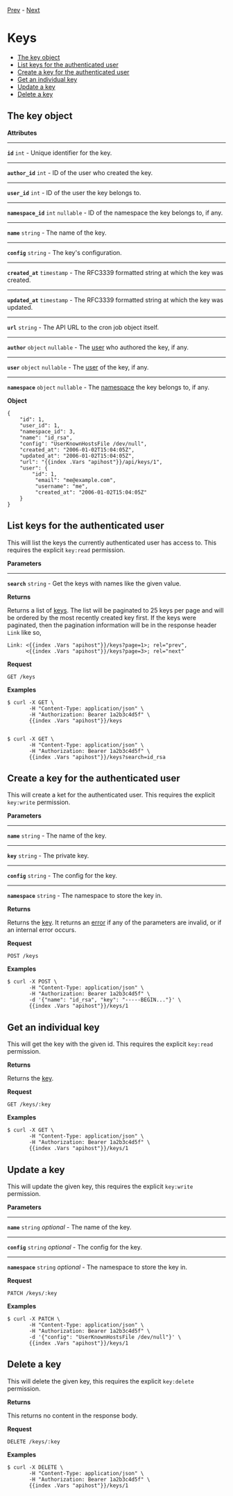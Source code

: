 [Prev](/api/invites) - [Next](/api/namespaces)

# Keys

* [The key object](#the-key-object)
* [List keys for the authenticated user](#list-keys-for-the-authenticated-user)
* [Create a key for the authenticated user](#create-a-key-for-the-authenticated-user)
* [Get an individual key](#get-an-individual-key)
* [Update a key](#update-a-key)
* [Delete a key](#delete-a-key)

## The key object

<div class="api-section">
<div class="api-doc">

**Attributes**

---

**`id`** `int` - Unique identifier for the key.

---

**`author_id`** `int` - ID of the user who created the key.

---

**`user_id`** `int` - ID of the user the key belongs to.

---

**`namespace_id`** `int` `nullable` - ID of the namespace the key belongs to,
if any.

---

**`name`** `string` - The name of the key.

---

**`config`** `string` - The key's configuration.

---

**`created_at`** `timestamp` - The RFC3339 formatted string at which the key
was created.

---

**`updated_at`** `timestamp` - The RFC3339 formatted string at which the key
was updated.

---

**`url`** `string` - The API URL to the cron job object itself.

---

**`author`** `object` `nullable` - The [user](/api/user#the-user-object) who
authored the key, if any.

---

**`user`** `object` `nullable` - The [user](/api/user#the-user-object) of the
key, if any.

---

**`namespace`** `object` `nullable` - The
[namespace](/api/namespaces#the-namespace-object) the key belongs to, if any.

</div>
<div class="api-example">

**Object**

    {
        "id": 1,
        "user_id": 1,
        "namespace_id": 3,
        "name": "id_rsa",
        "config": "UserKnownHostsFile /dev/null",
        "created_at": "2006-01-02T15:04:05Z",
        "updated_at": "2006-01-02T15:04:05Z",
        "url": "{{index .Vars "apihost"}}/api/keys/1",
        "user": {
            "id": 1,
             "email": "me@example.com",
             "username": "me",
             "created_at": "2006-01-02T15:04:05Z"
        }
    }

</div>
</div>

## List keys for the authenticated user

<div class="api-section">
<div class="api-doc">

This will list the keys the currently authenticated user has access to. This
requires the explicit `key:read` permission.

**Parameters**

---

**`search`** `string` - Get the keys with names like the given value.

**Returns**

Returns a list of [keys](/api/keys#the-key-object). The list will be paginated
to 25 keys per page and will be ordered by the most recently created key first.
If the keys were paginated, then the pagination information will be in the
response header `Link` like so,

    Link: <{{index .Vars "apihost"}}/keys?page=1>; rel="prev",
          <{{index .Vars "apihost"}}/keys?page=3>; rel="next"

</div>
<div class="api-example">

**Request**

    GET /keys

**Examples**

    $ curl -X GET \
           -H "Content-Type: application/json" \
           -H "Authorization: Bearer 1a2b3c4d5f" \
           {{index .Vars "apihost"}}/keys


    $ curl -X GET \
           -H "Content-Type: application/json" \
           -H "Authorization: Bearer 1a2b3c4d5f" \
           {{index .Vars "apihost"}}/keys?search=id_rsa

</div>
</div>

## Create a key for the authenticated user

<div class="api-section">
<div class="api-doc">

This will create a ket for the authenticated user. This requires the explicit
`key:write` permission.

**Parameters**

---

**`name`** `string` - The name of the key.

---

**`key`** `string` - The private key.

---

**`config`** `string` - The config for the key. 

---

**`namespace`** `string` - The namespace to store the key in.

**Returns**

Returns the [key](/api/keys#the-key-object). It returns an [error](/api#errors)
if any of the parameters are invalid, or if an internal error occurs.

</div>
<div class="api-example">

**Request**

    POST /keys

**Examples**

    $ curl -X POST \
           -H "Content-Type: application/json" \
           -H "Authorization: Bearer 1a2b3c4d5f" \
           -d '{"name": "id_rsa", "key": "-----BEGIN..."}' \
           {{index .Vars "apihost"}}/keys/1

</div>
</div>

## Get an individual key

<div class="api-section">
<div class="api-doc">

This will get the key with the given id. This requires the explicit `key:read`
permission.

**Returns**

Returns the [key](/api/keys#the-key-object).

</div>
<div class="api-example">

**Request**

    GET /keys/:key

**Examples**

    $ curl -X GET \
           -H "Content-Type: application/json" \
           -H "Authorization: Bearer 1a2b3c4d5f" \
           {{index .Vars "apihost"}}/keys/1

</div>
</div>

## Update a key

<div class="api-section">
<div class="api-doc">

This will update the given key, this requires the explicit `key:write`
permission.

**Parameters**

---

**`name`** `string` *optional* - The name of the key.

---

**`config`** `string` *optional* - The config for the key.

---

**`namespace`** `string` *optional* - The namespace to store the key in.

</div>
<div class="api-example">

**Request**

    PATCH /keys/:key

**Examples**

    $ curl -X PATCH \
           -H "Content-Type: application/json" \
           -H "Authorization: Bearer 1a2b3c4d5f" \
           -d '{"config": "UserKnownHostsFile /dev/null"}' \
           {{index .Vars "apihost"}}/keys/1

</div>
</div>

## Delete a key

<div class="api-section">
<div class="api-doc">

This will delete the given key, this requires the explicit `key:delete`
permission.

**Returns**

This returns no content in the response body.

</div>
<div class="api-example">

**Request**

    DELETE /keys/:key

**Examples**

    $ curl -X DELETE \
           -H "Content-Type: application/json" \
           -H "Authorization: Bearer 1a2b3c4d5f" \
           {{index .Vars "apihost"}}/keys/1

</div>
</div>
